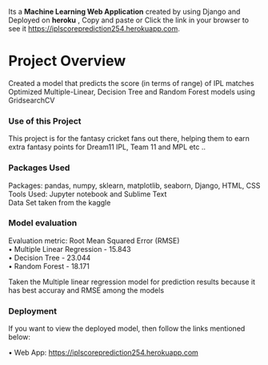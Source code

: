 Its a **Machine Learning Web Application** created by using Django and Deployed on __heroku__ , Copy and paste or Click the link in your browser to see it  https://iplscoreprediction254.herokuapp.com.

# Project Overview 
Created a model that predicts the score (in terms of range) of IPL matches\
Optimized Multiple-Linear, Decision Tree and Random Forest models using GridsearchCV

### Use of this Project

This project is for the fantasy cricket fans out there, helping them to earn extra fantasy points for Dream11 IPL, Team 11 and MPL etc ..

### Packages Used
Packages: pandas, numpy, sklearn, matplotlib, seaborn, Django, HTML, CSS\
Tools Used: Jupyter notebook and Sublime Text \
Data Set taken from the kaggle

### Model evaluation

Evaluation metric: Root Mean Squared Error (RMSE)\
• Multiple Linear Regression - 15.843\
• Decision Tree - 23.044\
• Random Forest - 18.171

Taken the Multiple linear regression model for prediction results because it has best accuray and RMSE among the models

### Deployment

If you want to view the deployed model, then follow the links mentioned below:

• Web App: https://iplscoreprediction254.herokuapp.com


